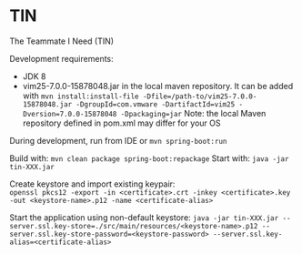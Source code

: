 # TIN
The Teammate I Need (TIN)

Development requirements:
* JDK 8
* vim25-7.0.0-15878048.jar in the local maven repository. It can be added with `mvn install:install-file -Dfile=/path-to/vim25-7.0.0-15878048.jar -DgroupId=com.vmware -DartifactId=vim25 -Dversion=7.0.0-15878048 -Dpackaging=jar` Note: the local Maven repository defined in pom.xml may differ for your OS

During development, run from IDE or `mvn spring-boot:run` 

Build with: `mvn clean package spring-boot:repackage`
Start with: `java -jar tin-XXX.jar`  


Create keystore and import existing keypair:  
`openssl pkcs12 -export -in <certificate>.crt -inkey <certificate>.key -out <keystore-name>.p12 -name <certificate-alias>`


Start the application using non-default keystore:
`java -jar tin-XXX.jar --server.ssl.key-store=./src/main/resources/<keystore-name>.p12 --server.ssl.key-store-password=<keystore-password> --server.ssl.key-alias=<certificate-alias>`
